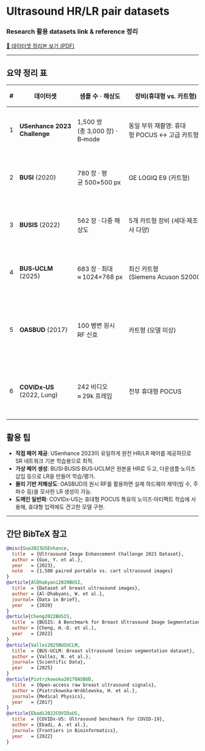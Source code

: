 # Ultrasound HR/LR pair datasets

   
### Research 활용 datasets link & reference 정리  
[📄 데이터셋 정리본 보기 (PDF)](file:///home/used/workspace/Public%20Ultrasound%20Datasets%20for%20Super-Resolution%20Training.pdf)  

---

## 요약 정리 표

| # | 데이터셋 | 샘플 수 · 해상도 | 장비(휴대형 vs. 카트형) | 라이선스 | SR 활용 포인트 |
|---|----------|-----------------|------------------------|----------|----------------|
| 1 | **USenhance 2023 Challenge** | 1,500 쌍 (총 3,000 장) · B‑mode | 동일 부위 재촬영: 휴대형 POCUS ↔ 고급 카트형 | 연구용 공개 (Grand‑Challenge) | *실제* HR/LR 페어를 바로 사용 |
| 2 | **BUSI** (2020) | 780 장 · 평균 500×500 px | GE LOGIQ E9 (카트형) | CC BY 4.0 | HR(원본) → 다운샘플 LR 생성 |
| 3 | **BUSIS** (2022) | 562 장 · 다중 해상도 | 5개 카트형 장비 (세대·제조사 다양) | CC BY 4.0 | 기기 간 화질 편차 또는 인위적 LR |
| 4 | **BUS‑UCLM** (2025) | 683 장 · 최대 ≈ 1024×768 px | 최신 카트형 (Siemens Acuson S2000) | CC BY 4.0 | 고품질 HR로 사용, 다운샘플 LR 생성 |
| 5 | **OASBUD** (2017) | 100 병변 원시 RF 신호 | 카트형 (모델 미상) | CC BY‑NC 4.0 | 원시 RF로 HR 재구성 → 빔 수 감소 등 물리 기반 LR |
| 6 | **COVIDx‑US** (2022, Lung) | 242 비디오 ≈ 29k 프레임 | 전부 휴대형 POCUS | 오픈 액세스 | 실제 저화질 POCUS로 도메인 일반화 |

## 활용 팁
- **직접 페어 제공**: USenhance 2023이 유일하게 완전 HR/LR 페어를 제공하므로 SR 네트워크 기본 학습용으로 최적.
- **가상 페어 생성**: BUSI·BUSIS·BUS‑UCLM은 원본을 HR로 두고, 다운샘플·노이즈 삽입 등으로 LR을 만들어 학습/평가.
- **물리 기반 저해상도**: OASBUD의 원시 RF를 활용하면 실제 하드웨어 제약(빔 수, 주파수 등)을 모사한 LR 생성이 가능.
- **도메인 일반화**: COVIDx‑US는 휴대형 POCUS 특유의 노이즈·아티팩트 학습에 사용해, 휴대형 입력에도 견고한 모델 구현.

---

## 간단 BibTeX 참고

```bibtex
@misc{Guo2023USEnhance,
  title  = {Ultrasound Image Enhancement Challenge 2023 Dataset},
  author = {Guo, Y. et al.},
  year   = {2023},
  note   = {1,500 paired portable vs. cart ultrasound images}
}
@article{AlDhabyani2020BUSI,
  title  = {Dataset of breast ultrasound images},
  author = {Al-Dhabyani, W. et al.},
  journal= {Data in Brief},
  year   = {2020}
}
@article{Cheng2022BUSIS,
  title  = {BUSIS: A Benchmark for Breast Ultrasound Image Segmentation},
  author = {Cheng, H.-D. et al.},
  year   = {2022}
}
@article{Vallez2025BUSUCLM,
  title  = {BUS-UCLM: Breast ultrasound lesion segmentation dataset},
  author = {Vallez, N. et al.},
  journal= {Scientific Data},
  year   = {2025}
}
@article{Piotrzkowska2017OASBUD,
  title  = {Open-access raw breast ultrasound signals},
  author = {Piotrzkowska-Wróblewska, H. et al.},
  journal= {Medical Physics},
  year   = {2017}
}
@article{Ebadi2022COVIDxUS,
  title  = {COVIDx-US: Ultrasound benchmark for COVID-19},
  author = {Ebadi, A. et al.},
  journal= {Frontiers in Bioinformatics},
  year   = {2022}
}
```